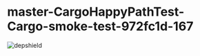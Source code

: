 # master-CargoHappyPathTest-Cargo-smoke-test-972fc1d-167

![depshield](https://depshield.sonatype.org/badges/depshield-prod/master-CargoHappyPathTest-Cargo-smoke-test-972fc1d-167/depshield.svg)